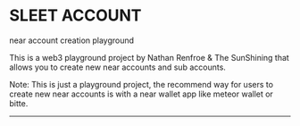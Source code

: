 # SLEET ACCOUNT
near account creation playground


This is a web3 playground project by Nathan Renfroe & The SunShining that allows you to create new near accounts and sub accounts.


Note: This is just a playground project, the recommend way for users to create new near accounts is with a near wallet app like meteor wallet or bitte.

---


